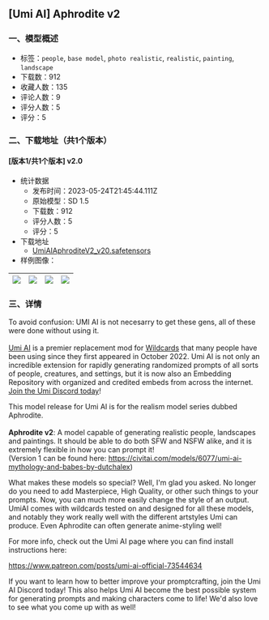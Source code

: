 ## [Umi AI] Aphrodite v2
### 一、模型概述

- 标签：`people`, `base model`, `photo realistic`, `realistic`, `painting`, `landscape`
- 下载数：912
- 收藏人数：135
- 评论人数：9
- 评分人数：5
- 评分：5

### 二、下载地址（共1个版本）

#### [版本1/共1个版本] v2.0

- 统计数据
  - 发布时间：2023-05-24T21:45:44.111Z
  - 原始模型：SD 1.5
  - 下载数：912
  - 评分人数：5
  - 评分：5
- 下载地址
  - [UmiAIAphroditeV2_v20.safetensors](https://civitai.com/api/download/models/80155)
- 样例图像：

| <img src="https://image.civitai.com/xG1nkqKTMzGDvpLrqFT7WA/fb31f9de-a37f-404d-9be4-e815fb68f063/width=450/899798.jpeg" /> | <img src="https://image.civitai.com/xG1nkqKTMzGDvpLrqFT7WA/67945c79-be6b-4ec3-94aa-5d280bc2d709/width=450/899796.jpeg" /> | <img src="https://image.civitai.com/xG1nkqKTMzGDvpLrqFT7WA/bb2be922-7b95-450e-80c9-f1f7603ee2dd/width=450/899869.jpeg" /> | <img src="https://image.civitai.com/xG1nkqKTMzGDvpLrqFT7WA/8d8447f1-fc55-403b-88e4-27b9b1cefc3f/width=450/899952.jpeg" /> |
| ---- | ---- | ---- | ---- |


### 三、详情
<p>To avoid confusion: UMI AI is not necesarry to get these gens, all of these were done without using it.<br /><br /><a target="_blank" rel="ugc" href="https://www.patreon.com/posts/umi-ai-official-73544634">Umi AI</a> is a premier replacement mod for <a target="_blank" rel="ugc" href="https://github.com/adieyal/sd-dynamic-prompts">Wildcards</a> that many people have been using since they first appeared in October 2022. Umi AI is not only an incredible extension for rapidly generating randomized prompts of all sorts of people, creatures, and settings, but it is now also an Embedding Repository with organized and credited embeds from across the internet. <a target="_blank" rel="ugc" href="https://discord.gg/umiai">Join the Umi Discord today</a>!</p><p>This model release for Umi AI is for the realism model series dubbed Aphrodite.<br /><br /><strong>Aphrodite v2</strong>: A model capable of generating realistic people, landscapes and paintings. It should be able to do both SFW and NSFW alike, and it is extremely flexible in how you can prompt it!<br />(Version 1 can be found here: <a target="_blank" rel="ugc" href="https://civitai.com/models/6077/umi-ai-mythology-and-babes-by-dutchalex">https://civitai.com/models/6077/umi-ai-mythology-and-babes-by-dutchalex</a>)</p><p></p><p>What makes these models so special? Well, I'm glad you asked. No longer do you need to add Masterpiece, High Quality, or other such things to your prompts. Now, you can much more easily change the style of an output. UmiAI comes with wildcards tested on and designed for all these models, and notably they work really well with the different artstyles Umi can produce. Even Aphrodite can often generate anime-styling well!</p><p>For more info, check out the Umi AI page where you can find install instructions here:</p><p><a target="_blank" rel="ugc" href="https://www.patreon.com/posts/umi-ai-official-73544634">https://www.patreon.com/posts/umi-ai-official-73544634</a></p><p>If you want to learn how to better improve your promptcrafting, join the Umi AI Discord today! This also helps Umi AI become the best possible system for generating prompts and making characters come to life! We'd also love to see what you come up with as well!</p>